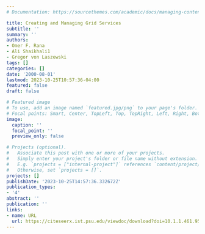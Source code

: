 ```yaml
---
# Documentation: https://sourcethemes.com/academic/docs/managing-content/

title: Creating and Managing Grid Services
subtitle: ''
summary: ''
authors:
- Omer F. Rana
- Ali Shaikhali1
- Gregor von Laszewski
tags: []
categories: []
date: '2000-08-01'
lastmod: 2023-10-25T10:57:36-04:00
featured: false
draft: false

# Featured image
# To use, add an image named `featured.jpg/png` to your page's folder.
# Focal points: Smart, Center, TopLeft, Top, TopRight, Left, Right, BottomLeft, Bottom, BottomRight.
image:
  caption: ''
  focal_point: ''
  preview_only: false

# Projects (optional).
#   Associate this post with one or more of your projects.
#   Simply enter your project's folder or file name without extension.
#   E.g. `projects = ["internal-project"]` references `content/project/deep-learning/index.md`.
#   Otherwise, set `projects = []`.
projects: []
publishDate: '2023-10-25T14:57:36.332672Z'
publication_types:
- '4'
abstract: ''
publication: ''
links:
- name: URL
  url: https://citeseerx.ist.psu.edu/viewdoc/download?doi=10.1.1.461.95&rep=rep1&type=pdf
---
```

